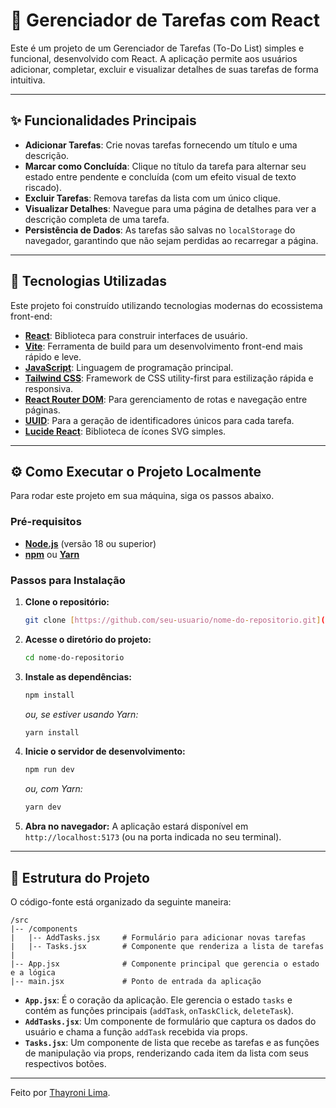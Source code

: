 # 📝 Gerenciador de Tarefas com React

Este é um projeto de um Gerenciador de Tarefas (To-Do List) simples e funcional, desenvolvido com React. A aplicação permite aos usuários adicionar, completar, excluir e visualizar detalhes de suas tarefas de forma intuitiva.

---

## ✨ Funcionalidades Principais

- **Adicionar Tarefas**: Crie novas tarefas fornecendo um título e uma descrição.
- **Marcar como Concluída**: Clique no título da tarefa para alternar seu estado entre pendente e concluída (com um efeito visual de texto riscado).
- **Excluir Tarefas**: Remova tarefas da lista com um único clique.
- **Visualizar Detalhes**: Navegue para uma página de detalhes para ver a descrição completa de uma tarefa.
- **Persistência de Dados**: As tarefas são salvas no `localStorage` do navegador, garantindo que não sejam perdidas ao recarregar a página.

---

## 🚀 Tecnologias Utilizadas

Este projeto foi construído utilizando tecnologias modernas do ecossistema front-end:

- **[React](https://reactjs.org/)**: Biblioteca para construir interfaces de usuário.
- **[Vite](https://vitejs.dev/)**: Ferramenta de build para um desenvolvimento front-end mais rápido e leve.
- **[JavaScript](https://developer.mozilla.org/pt-BR/docs/Web/JavaScript)**: Linguagem de programação principal.
- **[Tailwind CSS](https://tailwindcss.com/)**: Framework de CSS utility-first para estilização rápida e responsiva.
- **[React Router DOM](https://reactrouter.com/)**: Para gerenciamento de rotas e navegação entre páginas.
- **[UUID](https://github.com/uuidjs/uuid)**: Para a geração de identificadores únicos para cada tarefa.
- **[Lucide React](https://lucide.dev/)**: Biblioteca de ícones SVG simples.

---

## ⚙️ Como Executar o Projeto Localmente

Para rodar este projeto em sua máquina, siga os passos abaixo.

### Pré-requisitos

- **[Node.js](https://nodejs.org/)** (versão 18 ou superior)
- **[npm](https://www.npmjs.com/)** ou **[Yarn](https://yarnpkg.com/)**

### Passos para Instalação

1.  **Clone o repositório:**
    ```bash
    git clone [https://github.com/seu-usuario/nome-do-repositorio.git](https://github.com/seu-usuario/nome-do-repositorio.git)
    ```

2.  **Acesse o diretório do projeto:**
    ```bash
    cd nome-do-repositorio
    ```

3.  **Instale as dependências:**
    ```bash
    npm install
    ```
    *ou, se estiver usando Yarn:*
    ```bash
    yarn install
    ```

4.  **Inicie o servidor de desenvolvimento:**
    ```bash
    npm run dev
    ```
    *ou, com Yarn:*
    ```bash
    yarn dev
    ```

5.  **Abra no navegador:**
    A aplicação estará disponível em `http://localhost:5173` (ou na porta indicada no seu terminal).

---

## 📂 Estrutura do Projeto

O código-fonte está organizado da seguinte maneira:

```
/src
|-- /components
|   |-- AddTasks.jsx     # Formulário para adicionar novas tarefas
|   |-- Tasks.jsx        # Componente que renderiza a lista de tarefas
|
|-- App.jsx              # Componente principal que gerencia o estado e a lógica
|-- main.jsx             # Ponto de entrada da aplicação
```

- **`App.jsx`**: É o coração da aplicação. Ele gerencia o estado `tasks` e contém as funções principais (`addTask`, `onTaskClick`, `deleteTask`).
- **`AddTasks.jsx`**: Um componente de formulário que captura os dados do usuário e chama a função `addTask` recebida via props.
- **`Tasks.jsx`**: Um componente de lista que recebe as tarefas e as funções de manipulação via props, renderizando cada item da lista com seus respectivos botões.

---

Feito por [Thayroni Lima](https://github.com/Thayroni-Lima).

